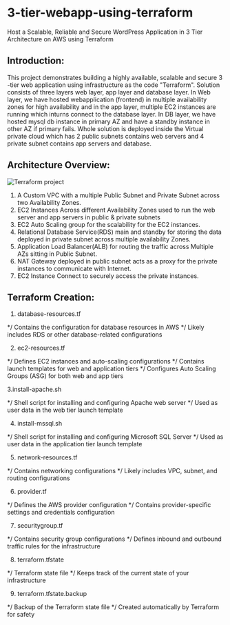 # 3-tier-webapp-using-terraform
Host a Scalable, Reliable and Secure WordPress Application in 3 Tier Architecture on AWS using Terraform

## Introduction:
This project demonstrates building a highly available, scalable and secure 3 -tier web application using infrastructure as the code "Terraform". Solution consists of three layers web layer, app layer and database layer. In Web layer, we have hosted webapplication (frontend) in multiple availability zones for high availability and in the app layer, multiple EC2 instances are running which inturns connect to the database layer. In DB layer, we have hosted mysql db instance in primary AZ and have a standby instance in other AZ if primary fails. Whole solution is deployed inside the Virtual private cloud which has 2 public subnets contains web servers and 4 private subnet contains app servers and database.

## Architecture Overview:

![Terraform project](https://github.com/user-attachments/assets/a486ca4a-20e9-4d3f-823f-5a09eedd5fdd)


1. A Custom VPC with a multiple Public Subnet and Private Subnet across two Availability Zones.
2. EC2 Instances Across different Availability Zones used to run the web server and app servers in public & private subnets
3. EC2 Auto Scaling group for the scalability for the EC2 instances.
4. Relational Database Service(RDS) main and standby for storing the data deployed in private subnet across multiple availability Zones.
5. Application Load Balancer(ALB) for routing the traffic across Multiple AZs sitting in Public Subnet.
6. NAT Gateway deployed in public subnet acts as a proxy for the private instances to communicate with Internet.
7. EC2 Instance Connect to securely access the private instances.

## Terraform Creation:
1. database-resources.tf

*/ Contains the configuration for database resources in AWS
*/ Likely includes RDS or other database-related configurations

2. ec2-resources.tf

*/ Defines EC2 instances and auto-scaling configurations
*/ Contains launch templates for web and application tiers
*/ Configures Auto Scaling Groups (ASG) for both web and app tiers

3.install-apache.sh

*/ Shell script for installing and configuring Apache web server
*/ Used as user data in the web tier launch template

4. install-mssql.sh

*/ Shell script for installing and configuring Microsoft SQL Server
*/ Used as user data in the application tier launch template

5. network-resources.tf

*/ Contains networking configurations
*/ Likely includes VPC, subnet, and routing configurations

6. provider.tf

*/ Defines the AWS provider configuration
*/ Contains provider-specific settings and credentials configuration

7. securitygroup.tf

*/ Contains security group configurations
*/ Defines inbound and outbound traffic rules for the infrastructure

8. terraform.tfstate

*/ Terraform state file
*/ Keeps track of the current state of your infrastructure

9. terraform.tfstate.backup

*/ Backup of the Terraform state file
*/ Created automatically by Terraform for safety
